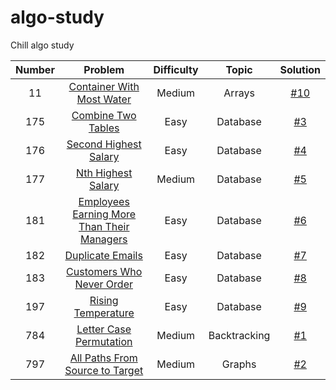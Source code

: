# algo-study
Chill algo study

| Number   |      Problem      | Difficulty | Topic | Solution |
|:--------:|:-----------------:|:----------:|:-----:|:--------:|
| 11  | [Container With Most Water](https://leetcode.com/problems/container-with-most-water/) | Medium | Arrays | [#10](/../../issues/10) |
| 175 | [Combine Two Tables](https://leetcode.com/problems/combine-two-tables/) | Easy | Database | [#3](/../../issues/3) |
| 176 | [Second Highest Salary](https://leetcode.com/problems/second-highest-salary/) | Easy | Database | [#4](/../../issues/4)
| 177 | [Nth Highest Salary](https://leetcode.com/problems/nth-highest-salary/) | Medium | Database | [#5](/../../issues/5) |
| 181 | [Employees Earning More Than Their Managers](https://leetcode.com/problems/employees-earning-more-than-their-managers/) | Easy | Database | [#6](/../../issues/6) |
| 182 | [Duplicate Emails](https://leetcode.com/problems/duplicate-emails/) | Easy | Database | [#7](/../../issues/7) |
| 183 | [Customers Who Never Order](https://leetcode.com/problems/customers-who-never-order/) | Easy | Database | [#8](/../../issues/8) |
| 197 | [Rising Temperature](https://leetcode.com/problems/rising-temperature/) | Easy | Database | [#9](/../../issues/9) |
| 784 | [Letter Case Permutation](https://leetcode.com/problems/letter-case-permutation/) | Medium | Backtracking | [#1](/../../issues/1) |
| 797 | [All Paths From Source to Target](https://leetcode.com/problems/all-paths-from-source-to-target/) | Medium| Graphs | [#2](/../../issues/2) |

